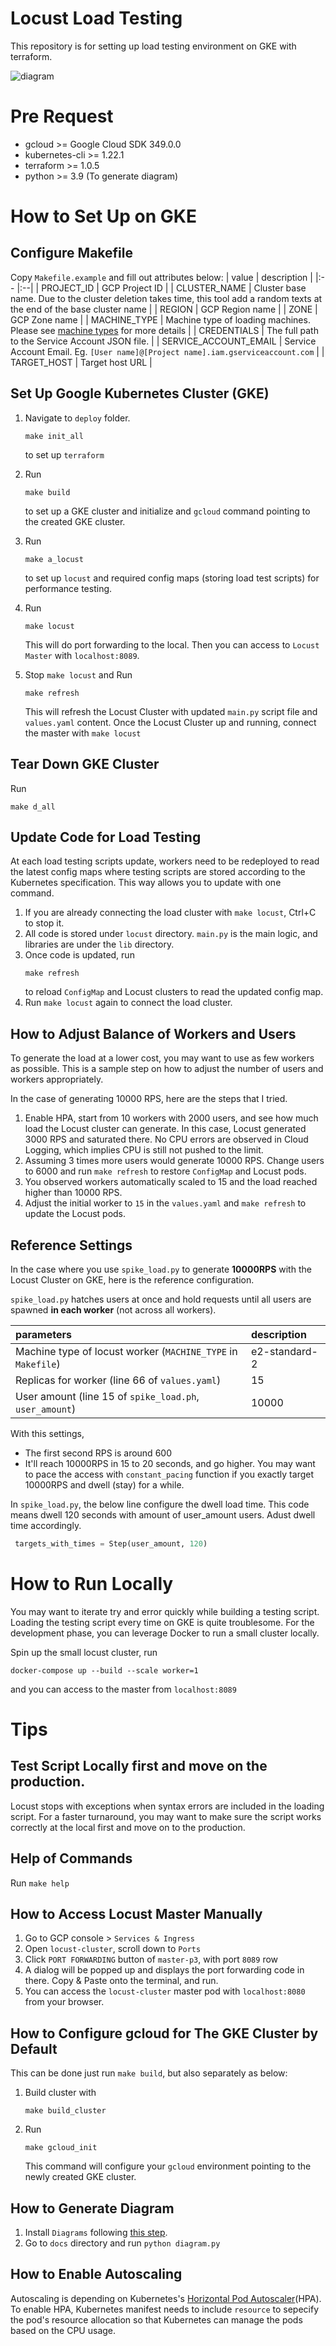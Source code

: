 # Locust Load Testing
This repository is for setting up load testing environment on GKE with terraform.

![diagram](docs/diagram.png?raw=true "Diagram")
# Pre Request
- gcloud >= Google Cloud SDK 349.0.0
- kubernetes-cli >= 1.22.1
- terraform >= 1.0.5
- python >= 3.9 (To generate diagram)
# How to Set Up on GKE
## Configure Makefile
Copy `Makefile.example` and fill out attributes below:
| value | description |
|:-- |:--|
| PROJECT_ID | GCP Project ID |
| CLUSTER_NAME | Cluster base name. Due to the cluster deletion takes time, this tool add a random texts at the end of the base cluster name |
| REGION | GCP Region name |
| ZONE | GCP Zone name |
| MACHINE_TYPE | Machine type of loading machines. Please see [machine types](https://cloud.google.com/compute/docs/general-purpose-machines) for more details |
| CREDENTIALS | The full path to the Service Account JSON file. |
| SERVICE_ACCOUNT_EMAIL | Service Account Email. Eg. `[User name]@[Project name].iam.gserviceaccount.com` |
| TARGET_HOST | Target host URL |

## Set Up Google Kubernetes Cluster (GKE)
1. Navigate to `deploy` folder.
 
    ```
    make init_all
    ```
     to set up `terraform`
1. Run 
    ```
    make build
    ```
    to set up a GKE cluster and initialize and `gcloud` command pointing to the created GKE cluster.
1. Run 
    ```
    make a_locust
    ```
    to set up `locust` and required config maps (storing load test scripts) for performance testing.
1. Run
    ```
    make locust
    ```
    This will do port forwarding to the local. Then you can access to `Locust Master` with `localhost:8089`.
1. Stop `make locust` and Run
    ```
    make refresh
    ```
    This will refresh the Locust Cluster with updated `main.py` script file and `values.yaml` content. Once the Locust Cluster up and running, connect the master with `make locust`
## Tear Down GKE Cluster
Run
```
make d_all
```

## Update Code for Load Testing
At each load testing scripts update, workers need to be redeployed to read the latest config maps where testing scripts are stored according to the Kubernetes specification. This way allows you to update with one command.

1. If you are already connecting the load cluster with `make locust`, Ctrl+C to stop it.
1. All code is stored under `locust` directory. `main.py` is the main logic, and libraries are under the `lib` directory.
1. Once code is updated, run
    ```
    make refresh
    ```
    to reload `ConfigMap` and Locust clusters to read the updated config map.
1. Run `make locust` again to connect the load cluster.

## How to Adjust Balance of Workers and Users
To generate the load at a lower cost, you may want to use as few workers as possible. This is a sample step on how to adjust the number of users and workers appropriately.

In the case of generating 10000 RPS, here are the steps that I tried.

1. Enable HPA, start from 10 workers with 2000 users, and see how much load the Locust cluster can generate. In this case, Locust generated 3000 RPS and saturated there. No CPU errors are observed in Cloud Logging, which implies CPU is still not pushed to the limit. 
1. Assuming 3 times more users would generate 10000 RPS. Change users to 6000 and run `make refresh` to restore `ConfigMap` and Locust pods.
1. You observed workers automatically scaled to 15 and the load reached higher than 10000 RPS. 
1. Adjust the initial worker to `15` in the `values.yaml` and `make refresh` to update the Locust pods.

## Reference Settings
In the case where you use `spike_load.py` to generate **10000RPS** with the Locust Cluster on GKE, here is the reference configuration.

`spike_load.py` hatches users at once and hold requests until all users are spawned **in each worker** (not across all workers).

| parameters | description |
|:-- | :-- |
| Machine type of locust worker (`MACHINE_TYPE` in `Makefile`) | e2-standard-2 |
| Replicas for worker (line 66 of `values.yaml`) | 15 |
| User amount (line 15 of `spike_load.ph`, `user_amount`) | 10000 |

With this settings,
- The first second RPS is around 600
- It'll reach 10000RPS in 15 to 20 seconds, and go higher. You may want to pace the access with `constant_pacing` function if you exactly target 10000RPS and dwell (stay) for a while.

In `spike_load.py`, the below line configure the dwell load time. This code means dwell 120 seconds with amount of user_amount users. Adust dwell time accordingly.
```spike_load.py
 targets_with_times = Step(user_amount, 120)
```

# How to Run Locally
You may want to iterate try and error quickly while building a testing script. Loading the testing script every time on GKE is quite troublesome. For the development phase, you can leverage Docker to run a small cluster locally.

Spin up the small locust cluster, run
```
docker-compose up --build --scale worker=1
```
and you can access to the master from `localhost:8089`

# Tips

## Test Script Locally first and move on the production.

Locust stops with exceptions when syntax errors are included in the loading script. For a faster turnaround, you may want to make sure the script works correctly at the local first and move on to the production.
## Help of Commands
Run `make help`
## How to Access Locust Master Manually
1. Go to GCP console > `Services & Ingress`
1. Open `locust-cluster`, scroll down to `Ports`
1. Click `PORT FORWARDING` button of `master-p3`, with port `8089` row
1. A dialog will be popped up and displays the port forwarding code in there. Copy & Paste onto the terminal, and run.
1. You can access the `locust-cluster` master pod with `localhost:8080` from your browser.
## How to Configure gcloud for The GKE Cluster by Default
This can be done just run `make build`, but also separately as below:
1. Build cluster with 
    ```
    make build_cluster
    ```

1. Run 
    ```
    make gcloud_init
    ```
    This command will configure your `gcloud` environment pointing to the newly created GKE cluster.
## How to Generate Diagram
1. Install `Diagrams` following [this step](https://diagrams.mingrammer.com/docs/getting-started/installation).
1. Go to `docs` directory and run `python diagram.py`

## How to Enable Autoscaling
Autoscaling is depending on Kubernetes's [Horizontal Pod Autoscaler](https://kubernetes.io/docs/tasks/run-application/horizontal-pod-autoscale/#how-does-the-horizontal-pod-autoscaler-work)(HPA). To enable HPA, Kubernetes manifest needs to include `resource` to sepecify the pod's resource allocation so that Kubernetes can manage the pods based on the CPU usage.